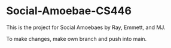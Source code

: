 # Social-Amoebae-CS446

This is the project for Social Amoebaes by Ray, Emmett, and MJ. 

To make changes, make own branch and push into main. 
